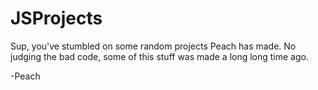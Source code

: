 # JSProjects

Sup, you've stumbled on some random projects Peach has made. No judging the bad code, some of this stuff was made a long long time ago.

-Peach
